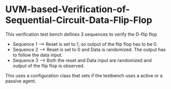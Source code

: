 # UVM-based-Verification-of-Sequential-Circuit-Data-Flip-Flop

This verification test bench defines 3 sequences to verify the D-flip flop

- Sequence 1 --> Reset is set to 1, so output of the flip flop has to be 0.
- Sequence 2 --> Reset is set to 0 and Data is randomized. The output has to follow the data input.
- Sequence 3 --> Both the reset and Data input are randomized and output of the flip flop is observed. 

This uses a configuration class that sets if the testbench uses a active or a passive agent. 
